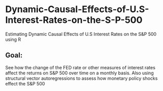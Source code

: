 # Dynamic-Causal-Effects-of-U.S-Interest-Rates-on-the-S-P-500
Estimating Dynamic Causal Effects of U.S Interest Rates on the S&amp;P 500 using R

## Goal: 
See how the change of the FED rate or other measures of interest rates affect the returns on S&P 500 over time on a monthly basis.
Also using structural vector autoregressions to assess how monetary policy shocks effect the S&P 500
